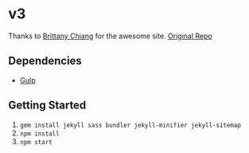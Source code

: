 # v3

Thanks to [Brittany Chiang](https://brittanychiang.com/) for the awesome site.
[Original Repo](https://github.com/bchiang7/bchiang7.github.io)

## Dependencies

- [Gulp](https://gulpjs.com/)

## Getting Started

1.  `gem install jekyll sass bundler jekyll-minifier jekyll-sitemap`
2.  `npm install`
3.  `npm start`
